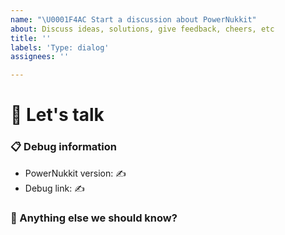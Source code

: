 ```yaml
---
name: "\U0001F4AC Start a discussion about PowerNukkit"
about: Discuss ideas, solutions, give feedback, cheers, etc
title: ''
labels: 'Type: dialog'
assignees: ''

---
```


# 💬 Let's talk
<!--✍ Feel free to ask questions or start related discussion below -->



### 📋 Debug information
<!-- ⚠ This information may help us to give you better answers but they are not required ⚠ -->
<!-- Use the 'debugpaste' command in PowerNukkit -->
<!-- You can get the version from the file name, the 'about' command or the 'debugpaste' output -->
* PowerNukkit version: ✍
* Debug link: ✍

### 💬 Anything else we should know?
<!-- ✍ This is the perfect place to add any additional details -->
